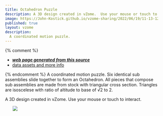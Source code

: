 ```yaml
---
title: Octahedron Puzzle 
description: A 3D design created in vZome.  Use your mouse or touch to interact.
image: https://John-Kostick.github.io/vzome-sharing/2022/06/19/11-13-12-Octahedron-Puzzle-3/Octahedron-Puzzle-3.png
published: true
layout: vzome
description: 
  A coordinated motion puzzle.
---
```


{% comment %}
 - [***web page generated from this source***](<https://John-Kostick.github.io/vzome-sharing/2022/06/19/Octahedron-Puzzle-3-11-13-12.html>)
 - [data assets and more info](<https://github.com/John-Kostick/vzome-sharing/tree/main/2022/06/19/11-13-12-Octahedron-Puzzle-3/>)
 
{% endcomment %}
  A coordinated motion puzzle. Six identical sub assemblies slide together to form an Octahedron.  All pieces that compose sub assemblies are made from stock with triangular cross section. Triangles are isoscelese with ratio of altitude to base of √2 to 2.

A 3D design created in vZome.  Use your mouse or touch to interact.

<vzome-viewer style="width: 87%; height: 60vh; margin: 5%"  show-scenes="true"
       src="https://John-Kostick.github.io/vzome-sharing/2022/06/19/11-13-12-Octahedron-Puzzle-3/Octahedron-Puzzle-3.vZome" >
  <img src="https://John-Kostick.github.io/vzome-sharing/2022/06/19/11-13-12-Octahedron-Puzzle-3/Octahedron-Puzzle-3.png" />
</vzome-viewer>
